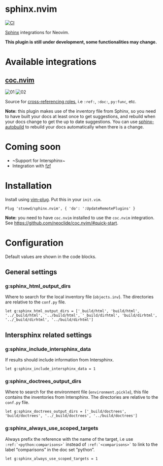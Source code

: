 # sphinx.nvim

[![CI](https://github.com/stsewd/sphinx.nvim/workflows/CI/badge.svg)](https://github.com/stsewd/sphinx.nvim/actions?query=workflow%3ACI)

[Sphinx](https://www.sphinx-doc.org/) integrations for Neovim.

**This plugin is still under development, some functionalities may change.**

# Available integrations

## [coc.nvim](https://github.com/neoclide/coc.nvim/)

![01](https://user-images.githubusercontent.com/4975310/77864888-f41f4080-71f0-11ea-9108-741df3cbf1ce.png)
![02](https://user-images.githubusercontent.com/4975310/77864900-fed9d580-71f0-11ea-8e5e-60c8df1c06e9.png)

Source for [cross-referencing roles](https://www.sphinx-doc.org/en/master/usage/restructuredtext/roles.html#cross-referencing-syntax),
i.e `:ref:`, `:doc:`, `py:func`, etc.

**Note:** this plugin makes use of the inventory file from Sphinx,
so you need to have built your docs at least once to get suggestions,
and rebuild when your docs change to get the up to date suggestions.
You can use [sphinx-autobuild](https://github.com/GaretJax/sphinx-autobuild) to rebuild your docs automatically when there is a change.

# Coming soon

- ~Support for Intersphinx~
- Integration with [fzf](https://github.com/junegunn/fzf/)

# Installation

Install using [vim-plug](https://github.com/junegunn/vim-plug).
Put this in your `init.vim`.

```vim
Plug 'stsewd/sphinx.nvim', { 'do': ':UpdateRemotePlugins' }
```

**Note:** you need to have `coc.nvim` installed to use the `coc.nvim` integration.
See <https://github.com/neoclide/coc.nvim/#quick-start>.

# Configuration

Default values are shown in the code blocks.

## General settings

### g:sphinx_html_output_dirs

Where to search for the local inventory file (`objects.inv`).
The directories are relative to the `conf.py` file.

```vim
let g:sphinx_html_output_dirs = ['_build/html', 'build/html', '../_build/html', '../build/html', '_build/dirhtml', 'build/dirhtml', '../_build/dirhtml', '../build/dirhtml']
```

## Intersphinx related settings

### g:sphinx_include_intersphinx_data

If results should include information from Intersphinx.

```vim
let g:sphinx_include_intersphinx_data = 1
```

### g:sphinx_doctrees_output_dirs

Where to search for the environment file (`environment.pickle`),
this file contains the inventories from Intersphinx.
The directories are relative to the `conf.py` file.

```vim
let g:sphinx_doctrees_output_dirs = ['_build/doctrees', 'build/doctrees', '../_build/doctrees', '../build/doctrees']
```

### g:sphinx_always_use_scoped_targets


Always prefix the reference with the name of the target,
i.e use `` :ref:`<python:comparisons>` `` instead of `` :ref:`<comparisons>` ``
to link to the label “comparisons” in the doc set “python”.

```vim
let g:sphinx_always_use_scoped_targets = 1
```
